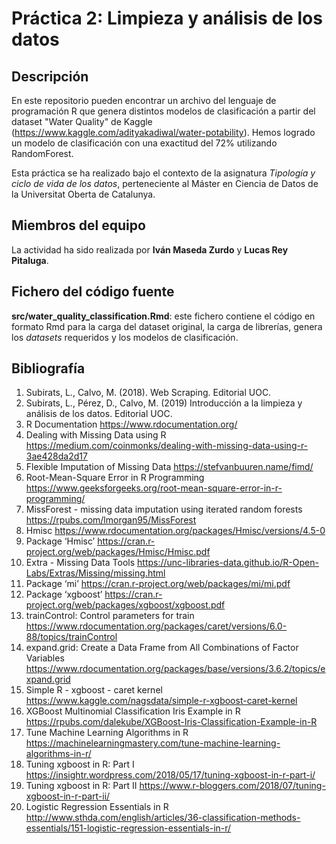 # Práctica 2: Limpieza y análisis de los datos

## Descripción

En este repositorio pueden encontrar un archivo del lenguaje de programación R que genera distintos modelos de clasificación a partir del dataset "Water Quality" de Kaggle (https://www.kaggle.com/adityakadiwal/water-potability). Hemos logrado un modelo de clasificación con una exactitud del 72% utilizando RandomForest. 

Esta práctica se ha realizado bajo el contexto de la asignatura _Tipología y ciclo de vida de los datos_, perteneciente al Máster en Ciencia de Datos de la Universitat Oberta de Catalunya.

## Miembros del equipo

La actividad ha sido realizada por **Iván Maseda Zurdo** y **Lucas Rey Pitaluga**.

## Fichero del código fuente

**src/water_quality_classification.Rmd**: este fichero contiene el código en formato Rmd para la carga del dataset original, la carga de librerías, genera los _datasets_ requeridos y los modelos de clasificación.

## Bibliografía

1. Subirats, L., Calvo, M. (2018). Web Scraping. Editorial UOC.
2. Subirats, L., Pérez, D., Calvo, M. (2019) Introducción a la limpieza y análisis de los datos. Editorial UOC.
3. R Documentation https://www.rdocumentation.org/
4. Dealing with Missing Data using R https://medium.com/coinmonks/dealing-with-missing-data-using-r-3ae428da2d17
5. Flexible Imputation of Missing Data https://stefvanbuuren.name/fimd/
6. Root-Mean-Square Error in R Programming https://www.geeksforgeeks.org/root-mean-square-error-in-r-programming/
7. MissForest - missing data imputation using iterated random forests https://rpubs.com/lmorgan95/MissForest
8. Hmisc https://www.rdocumentation.org/packages/Hmisc/versions/4.5-0
9. Package ‘Hmisc’ https://cran.r-project.org/web/packages/Hmisc/Hmisc.pdf
10. Extra - Missing Data Tools https://unc-libraries-data.github.io/R-Open-Labs/Extras/Missing/missing.html
11. Package ‘mi’ https://cran.r-project.org/web/packages/mi/mi.pdf
12. Package ‘xgboost’ https://cran.r-project.org/web/packages/xgboost/xgboost.pdf
13. trainControl: Control parameters for train https://www.rdocumentation.org/packages/caret/versions/6.0-88/topics/trainControl
14. expand.grid: Create a Data Frame from All Combinations of Factor Variables https://www.rdocumentation.org/packages/base/versions/3.6.2/topics/expand.grid
15. Simple R - xgboost - caret kernel https://www.kaggle.com/nagsdata/simple-r-xgboost-caret-kernel
16. XGBoost Multinomial Classification Iris Example in R https://rpubs.com/dalekube/XGBoost-Iris-Classification-Example-in-R
17. Tune Machine Learning Algorithms in R https://machinelearningmastery.com/tune-machine-learning-algorithms-in-r/
18. Tuning xgboost in R: Part I https://insightr.wordpress.com/2018/05/17/tuning-xgboost-in-r-part-i/
19. Tuning xgboost in R: Part II https://www.r-bloggers.com/2018/07/tuning-xgboost-in-r-part-ii/
20. Logistic Regression Essentials in R http://www.sthda.com/english/articles/36-classification-methods-essentials/151-logistic-regression-essentials-in-r/


